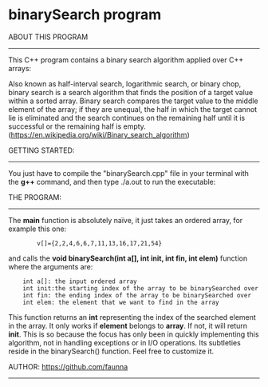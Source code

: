 # binarySearch program


ABOUT THIS PROGRAM
__________________

This C++ program contains a binary search algorithm applied over C++ arrays:

Also known as half-interval search, logarithmic search, or binary chop, binary search is a search algorithm that finds the position of a target value within a sorted array. Binary search compares the target value to the middle element of the array; if they are unequal, the half in which the target cannot lie is eliminated and the search continues on the remaining half until it is successful or the remaining half is empty. (https://en.wikipedia.org/wiki/Binary_search_algorithm)

GETTING STARTED:
________________

You just have to compile the "binarySearch.cpp" file in your terminal with the **g++** command, and then type ./a.out to run the executable: 


THE PROGRAM:
________________


The **main** function is absolutely naïve, it just takes an ordered array, for example this one:
 
			v[]={2,2,4,6,6,7,11,13,16,17,21,54}


and calls the **void binarySearch(int a[], int init, int fin, int elem)** function where the arguments are:
		
		int a[]: the input ordered array
		int init:the starting index of the array to be binarySearched over
		int fin: the ending index of the array to be binarySearched over
		int elem: the element that we want to find in the array

This function returns an **int** representing the index of the searched element in the array. It only works if **element** belongs to **array**. If not, it will return **init**. This is so because the focus has only been in quickly implementing this algorithm, not in handling exceptions or in I/O operations. Its subtleties reside in the binarySearch() function. Feel free to customize it. 

AUTHOR: https://github.com/faunna
___________________________________
